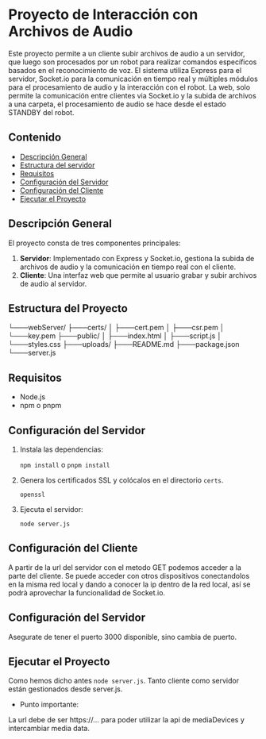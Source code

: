 # Proyecto de Interacción con Archivos de Audio

Este proyecto permite a un cliente subir archivos de audio a un servidor, que luego son procesados por un robot para realizar comandos específicos basados en el reconocimiento de voz. El sistema utiliza Express para el servidor, Socket.io para la comunicación en tiempo real y múltiples módulos para el procesamiento de audio y la interacción con el robot.
La web, solo permite la comunicación entre clientes via Socket.io y la subida de archivos a una carpeta, el procesamiento de audio se hace desde el estado STANDBY del robot.

## Contenido

- [Descripción General](#descripción-general)
- [Estructura del servidor](#estructura-del-proyecto)
- [Requisitos](#requisitos)
- [Configuración del Servidor](#configuración-del-servidor)
- [Configuración del Cliente](#configuración-del-cliente)
- [Ejecutar el Proyecto](#ejecutar-el-proyecto)

## Descripción General

El proyecto consta de tres componentes principales:

1. **Servidor**: Implementado con Express y Socket.io, gestiona la subida de archivos de audio y la comunicación en tiempo real con el cliente.
2. **Cliente**: Una interfaz web que permite al usuario grabar y subir archivos de audio al servidor.

## Estructura del Proyecto

└───webServer/
    ├───certs/
    │   ├───cert.pem
    │   ├───csr.pem
    │   └───key.pem
    ├───public/
    │   ├───index.html
    │   ├───script.js
    │   └───styles.css
    ├───uploads/
    ├───README.md
    ├───package.json
    └───server.js

## Requisitos 

- Node.js
- npm o pnpm

## Configuración del Servidor

1. Instala las dependencias:

    `npm install` o `pnpm install`

3. Genera los certificados SSL y colócalos en el directorio `certs`.

    `openssl`

4. Ejecuta el servidor:

    `node server.js`

## Configuración del Cliente

A partir de la url del servidor con el metodo GET podemos acceder a la parte del cliente.
Se puede acceder con otros dispositivos conectandolos en la misma red local y dando a conocer la ip dentro de la red local, así se podrà aprovechar la funcionalidad de Socket.io.

## Configuración del Servidor

Asegurate de tener el puerto 3000 disponible, sino cambia de puerto.

## Ejecutar el Proyecto

Como hemos dicho antes `node server.js`.
Tanto cliente como servidor están gestionados desde server.js.

- Punto importante: 

La url debe de ser https://... para poder utilizar la api de mediaDevices y intercambiar media data.

